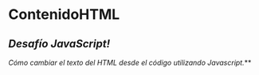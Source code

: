 # ContenidoHTML

## **_Desafío JavaScript!_**

_Cómo cambiar el texto del HTML desde el código utilizando Javascript._**

